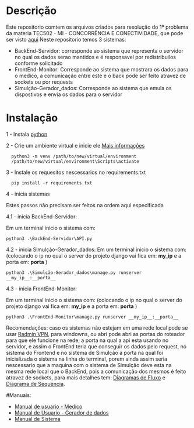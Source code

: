 # Descrição #
 Este repositorio comtem os arquivos criados para resolução do 1º problema da materia TEC502 - MI - CONCORRÊNCIA E CONECTIVIDADE, que pode ser visto [aqui](https://github.com/denielfer/pbl-conectvidade-problema1/blob/main/Apresenta%C3%A7%C3%A3o_do_Problema.pdf)
 Neste repositorio temos 3 sistemas:
  - BackEnd-Servidor: corresponde ao sistema que representa o servidor no qual os dados serao mantidos e é responsavel por redistribuilos conforme solicitado
  - FrontEnd-Monitor: Corresponde ao sistema que mostrara os dados para o medico, a comunicação entre este e o back pode ser feito atravez de sockets ou por requests
  - Simulção-Gerador_dados: Corresponde ao sistema que emula os dispostivos e envia os dados para o servidor
# Instalação #
1 - Instala [python](https://www.python.org/)
  
2 - Crie um ambiente virtual e inicie ele.[Mais informações](https://docs.python.org/3/library/venv.html)
  
      python3 -m venv /path/to/new/virtual/environment
      /path/to/new/virtual/environment\Scripts\activate

    
3 - Instale os requesitos nescessarios no requirements.txt
  
      pip install -r requirements.txt
    
4 - inicia sistemas

 Estes passos não precisam ser feitos na ordem aqui especificada
   
4.1 - inicia BackEnd-Servidor:
    
 Em um terminal inicio o sistema com:
      
    python3 .\BackEnd-Servidor\API.py

4.2 - inicia Simulção-Gerador_dados:
 Em um terminal inicio o sistema com: (colocando o ip no qual o server do projeto django vai fica em: __my_ip__ e a porta em: __porta__ )
    
    python3 .\Simulção-Gerador_dados\manage.py runserver __my_ip__:__porta__
   
      
4.3 - inicia FrontEnd-Monitor:
    
 Em um terminal inicio o sistema com: (colocando o ip no qual o server do projeto django vai fica em: __my_ip__ e a porta em: __porta__ )
    
    python3 .\FrontEnd-Monitor\manage.py runserver __my_ip__:__porta__
    
Recomendações: caso os sistemas não estejam em uma rede local pode se usar [Radmin VPN](https://www.radmin-vpn.com/br/), para windowns, ou abri pode abri as portas do roteador para que ele funcione na rede, a porta na qual a api esta usando no servidor, e assim o FrontEnd teria que conseguir os dados pelo request, no sistema do Frontend e no sistema de Simulção a porta na qual foi inicializada o sistema na linha do terminal, porem ainda assim seria nescessario que a maquina com o sistema de Simulção deve esta na mesma rede local que o BackEnd, pois a comunicação dos mesmos é feito atravez de sockets, para mais detalhes tem: [Diagramas de Fluxo](https://github.com/denielfer/pbl-conectvidade-problema1/blob/main/Diagrama%20de%20fluxo.png) e [Diagrama de Sequencia](https://github.com/denielfer/pbl-conectvidade-problema1/blob/main/diagrama%20de%20sequencia.png).
  
#Manuais:
 - [Manual de usuario - Medico](https://github.com/denielfer/pbl-conectvidade-problema1/blob/main/Manual%20de%20usuario%20-%20Medico.md)
 - [Manual de Usuario - Gerador de dados](https://github.com/denielfer/pbl-conectvidade-problema1/blob/main/Manual%20de%20Usuario%20-%20Gerador%20de%20dados.md)
 - [Manual de Sistema](https://github.com/denielfer/pbl-conectvidade-problema1/blob/main/Manual%20de%20Sistema.md)
